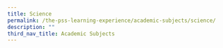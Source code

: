```yaml
---
title: Science
permalink: /the-pss-learning-experience/academic-subjects/science/
description: ""
third_nav_title: Academic Subjects
---
```

